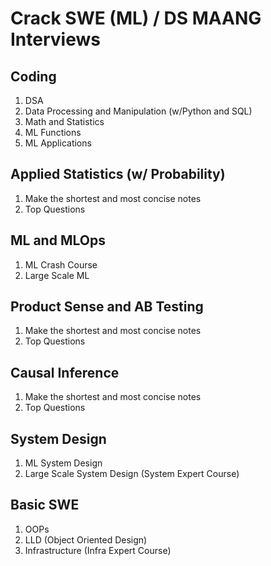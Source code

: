 # Crack SWE (ML) / DS MAANG Interviews

## Coding
1. DSA
2. Data Processing and Manipulation (w/Python and SQL)
3. Math and Statistics
4. ML Functions
5. ML Applications

## Applied Statistics (w/ Probability)
1. Make the shortest and most concise notes
2. Top Questions
  
## ML and MLOps
1. ML Crash Course
2. Large Scale ML

## Product Sense and AB Testing
1. Make the shortest and most concise notes
2. Top Questions

## Causal Inference
1. Make the shortest and most concise notes
2. Top Questions

## System Design
1. ML System Design
2. Large Scale System Design (System Expert Course)

## Basic SWE
1. OOPs
2. LLD (Object Oriented Design)
3. Infrastructure (Infra Expert Course)
